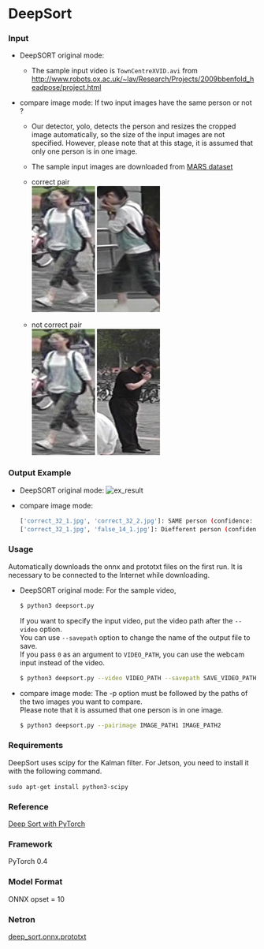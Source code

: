 # DeepSort



### Input
- DeepSORT original mode:
  - The sample input video is `TownCentreXVID.avi` from http://www.robots.ox.ac.uk/~lav/Research/Projects/2009bbenfold_headpose/project.html

- compare image mode: If two input images have the same person or not ?
  - Our detector, yolo, detects the person and resizes the cropped image automatically, 
  so the size of the input images are not specified.
  However, please note that at this stage, it is assumed that only one person is in one image.  
  - The sample input images are downloaded from [MARS dataset](http://www.liangzheng.com.cn/Project/project_mars.html)
  - correct pair  
  ![correct_pair_1](correct_32_1.jpg)
  ![correct_pair_2](correct_32_2.jpg)
  
  - not correct pair  
  ![correct_pair_1](correct_32_1.jpg)
  ![false_pair_1](false_14_1.jpg)

### Output Example
- DeepSORT original mode:
  ![ex_result](demo.gif)

- compare image mode:
  ```bash
  ['correct_32_1.jpg', 'correct_32_2.jpg']: SAME person (confidence: 0.8727510571479797)
  ['correct_32_1.jpg', 'false_14_1.jpg']: Diefferent person (confidence: 0.6612733006477356)
  ```

### Usage
Automatically downloads the onnx and prototxt files on the first run.
It is necessary to be connected to the Internet while downloading.

- DeepSORT original mode:
  For the sample video,
  ``` bash
  $ python3 deepsort.py
  ```

  If you want to specify the input video, put the video path after the `--video` option.  
  You can use `--savepath` option to change the name of the output file to save.  
  If you pass `0` as an argument to `VIDEO_PATH`, you can use the webcam input instead of the video.
  ```bash
  $ python3 deepsort.py --video VIDEO_PATH --savepath SAVE_VIDEO_PATH
  ```

- compare image mode:
  The -p option must be followed by the paths of the two images you want to compare.   
  Please note that it is assumed that one person is in one image.  
  ```bash
  $ python3 deepsort.py --pairimage IMAGE_PATH1 IMAGE_PATH2
  ```

### Requirements

DeepSort uses scipy for the Kalman filter. For Jetson, you need to install it with the following command.

```sudo apt-get install python3-scipy```

### Reference

[Deep Sort with PyTorch](https://github.com/ZQPei/deep_sort_pytorch)


### Framework
PyTorch 0.4


### Model Format
ONNX opset = 10


### Netron
[deep_sort.onnx.prototxt](https://netron.app/?url=https://storage.googleapis.com/ailia-models/deep_sort/deep_sort.onnx.prototxt)

